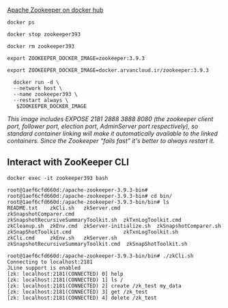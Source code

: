 [Apache Zookeeper on docker hub](https://hub.docker.com/_/zookeeper)

```shell
docker ps
```

```shell
docker stop zookeeper393
```

```shell
docker rm zookeeper393
```
```shell
export ZOOKEEPER_DOCKER_IMAGE=zookeeper:3.9.3
```

```shell
export ZOOKEEPER_DOCKER_IMAGE=docker.arvancloud.ir/zookeeper:3.9.3
```

```shell
  docker run -d \
  --network host \
  --name zookeeper393 \
  --restart always \
   $ZOOKEEPER_DOCKER_IMAGE
```

_This image includes EXPOSE 2181 2888 3888 8080 
(the zookeeper client port, follower port, election port, AdminServer port respectively),
so standard container linking will make it automatically available to the linked containers.
Since the Zookeeper "fails fast" it's better to always restart it._

## Interact with ZooKeeper CLI

```shell
docker exec -it zookeeper393 bash
 
root@1aef6cfd660d:/apache-zookeeper-3.9.3-bin#
root@1aef6cfd660d:/apache-zookeeper-3.9.3-bin# cd bin/
root@1aef6cfd660d:/apache-zookeeper-3.9.3-bin/bin# ls
README.txt    zkCli.sh   zkServer.cmd            zkSnapshotComparer.cmd                 zkSnapshotRecursiveSummaryToolkit.sh  zkTxnLogToolkit.cmd
zkCleanup.sh  zkEnv.cmd  zkServer-initialize.sh  zkSnapshotComparer.sh                  zkSnapShotToolkit.cmd                 zkTxnLogToolkit.sh
zkCli.cmd     zkEnv.sh   zkServer.sh             zkSnapshotRecursiveSummaryToolkit.cmd  zkSnapShotToolkit.sh

root@1aef6cfd660d:/apache-zookeeper-3.9.3-bin/bin# ./zkCli.sh
Connecting to localhost:2181
JLine support is enabled
[zk: localhost:2181(CONNECTED) 0] help
[zk: localhost:2181(CONNECTED) 1] ls /
[zk: localhost:2181(CONNECTED) 2] create /zk_test my_data
[zk: localhost:2181(CONNECTED) 3] get /zk_test
[zk: localhost:2181(CONNECTED) 4] delete /zk_test
```